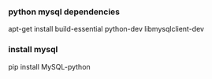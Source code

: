 ### python mysql dependencies
apt-get install build-essential python-dev libmysqlclient-dev

### install mysql
 pip install MySQL-python